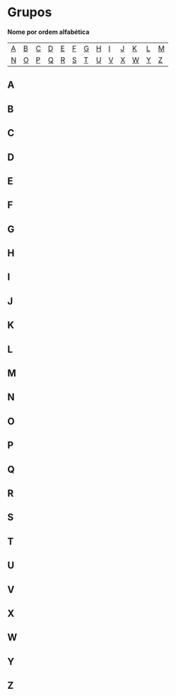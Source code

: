 # Grupos

**Nome por ordem alfabética**

|       |       |       |       |       |       |       |       |       |       |       |       |       |
|-------|-------|-------|-------|-------|-------|-------|-------|-------|-------|-------|-------|-------|
|[A](#a)|[B](#b)|[C](#c)|[D](#d)|[E](#e)|[F](#f)|[G](#g)|[H](#h)|[I](#i)|[J](#j)|[K](#k)|[L](#l)|[M](#m)|
|[N](#n)|[O](#o)|[P](#p)|[Q](#q)|[R](#r)|[S](#s)|[T](#t)|[U](#u)|[V](#v)|[X](#x)|[W](#w)|[Y](#y)|[Z](#z)|


## A


## B


## C


## D


## E


## F


## G


## H


## I


## J


## K


## L


## M


## N


## O


## P


## Q


## R


## S


## T


## U


## V


## X


## W


## Y


## Z
